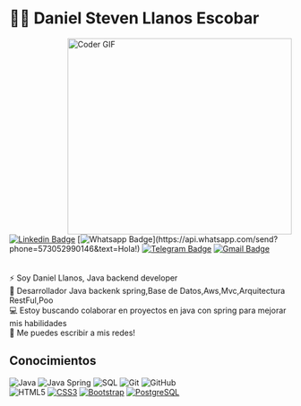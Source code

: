 # :man_technologist: Daniel Steven Llanos Escobar
<img align="right" src="https://media.giphy.com/media/SWoSkN6DxTszqIKEqv/giphy.gif" alt="Coder GIF" width="400" height="350">

[![Linkedin Badge](https://img.shields.io/badge/-LinkedIn-blue?style=flat-square&logo=Linkedin&logoColor=white&link=https://www.linkedin.com/in/daniel-steven-llanos-escobar-5035a1295/)]((https://www.linkedin.com/in/daniel-steven-llanos-escobar-5035a1295/))
[![Whatsapp Badge](https://img.shields.io/badge/-Whatsapp-4CA143?style=flat-square&labelColor=4CA143&logo=whatsapp&logoColor=white&link=https://api.whatsapp.com/send?phone=573052990146&text=Hola!)](https://api.whatsapp.com/send?phone=573052990146&text=Hola!)
[![Telegram Badge](https://img.shields.io/badge/-Telegram-1ca0f1?style=flat-square&labelColor=1ca0f1&logo=telegram&logoColor=white&link=https://t.me/danstellaes)](https://t.me/danstellaes)
[![Gmail Badge](https://img.shields.io/badge/-Gmail-c14438?style=flat-square&logo=Gmail&logoColor=white&link=mailto:llanos.steven06@gmail.com)](mailto:llanos.steven06@gmail.com)
<br>
<br>
<br>
⚡ Soy Daniel Llanos,  Java backend developer <br>
🧪 Desarrollador Java backenk spring,Base de Datos,Aws,Mvc,Arquitectura RestFul,Poo<br>
💻 Estoy buscando colaborar en proyectos en java con spring para mejorar mis habilidades <br>
💬 Me puedes escribir a mis redes!

## Conocimientos

![Java](https://img.shields.io/badge/-Java-000000?style=flat&logo=java)
![Java Spring](https://img.shields.io/badge/-Spring-222222?style=flat&logo=spring&logoColor=6DB33F)
![SQL](https://img.shields.io/badge/-SQL-000000?style=flat&logo=postgresql)
![Git](https://img.shields.io/badge/-Git-222222?style=flat&logo=git&logoColor=F05032)
![GitHub](https://img.shields.io/badge/-GitHub-222222?style=flat&logo=github&logoColor=181717) <br>
![HTML5](https://img.shields.io/badge/-HTML5-000000?style=flat&logo=html5)
[![CSS3](https://img.shields.io/badge/-CSS3-1572B6?style=flat-square&logo=css3&link=https://github.com/DanSteLlaEs/)](https://github.com/DanSteLlaEs/)
[![Bootstrap](https://img.shields.io/badge/-Bootstrap-563D7C?style=flat-square&logo=bootstrap&link=https://github.com/DanSteLlaEs/)](https://github.com/DanSteLlaEs/)
[![PostgreSQL](https://img.shields.io/badge/-PostgreSQL-336791?style=flat-square&logo=postgresql&link=https://github.com/DanSteLlaEs/)](https://github.com/DanSteLlaEs/)
